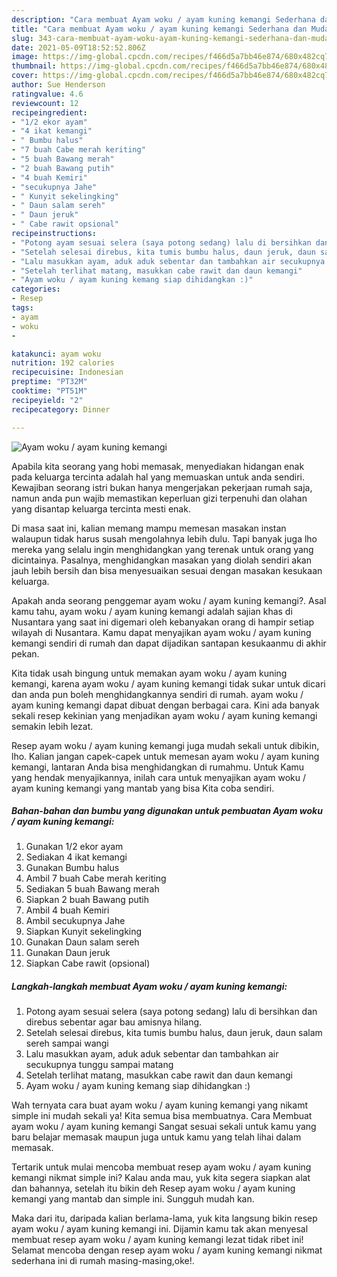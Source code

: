 ```yaml
---
description: "Cara membuat Ayam woku / ayam kuning kemangi Sederhana dan Mudah Dibuat"
title: "Cara membuat Ayam woku / ayam kuning kemangi Sederhana dan Mudah Dibuat"
slug: 343-cara-membuat-ayam-woku-ayam-kuning-kemangi-sederhana-dan-mudah-dibuat
date: 2021-05-09T18:52:52.806Z
image: https://img-global.cpcdn.com/recipes/f466d5a7bb46e874/680x482cq70/ayam-woku-ayam-kuning-kemangi-foto-resep-utama.jpg
thumbnail: https://img-global.cpcdn.com/recipes/f466d5a7bb46e874/680x482cq70/ayam-woku-ayam-kuning-kemangi-foto-resep-utama.jpg
cover: https://img-global.cpcdn.com/recipes/f466d5a7bb46e874/680x482cq70/ayam-woku-ayam-kuning-kemangi-foto-resep-utama.jpg
author: Sue Henderson
ratingvalue: 4.6
reviewcount: 12
recipeingredient:
- "1/2 ekor ayam"
- "4 ikat kemangi"
- " Bumbu halus"
- "7 buah Cabe merah keriting"
- "5 buah Bawang merah"
- "2 buah Bawang putih"
- "4 buah Kemiri"
- "secukupnya Jahe"
- " Kunyit sekelingking"
- " Daun salam sereh"
- " Daun jeruk"
- " Cabe rawit opsional"
recipeinstructions:
- "Potong ayam sesuai selera (saya potong sedang) lalu di bersihkan dan direbus sebentar agar bau amisnya hilang."
- "Setelah selesai direbus, kita tumis bumbu halus, daun jeruk, daun salam sereh sampai wangi"
- "Lalu masukkan ayam, aduk aduk sebentar dan tambahkan air secukupnya tunggu sampai matang"
- "Setelah terlihat matang, masukkan cabe rawit dan daun kemangi"
- "Ayam woku / ayam kuning kemang siap dihidangkan :)"
categories:
- Resep
tags:
- ayam
- woku
- 

katakunci: ayam woku  
nutrition: 192 calories
recipecuisine: Indonesian
preptime: "PT32M"
cooktime: "PT51M"
recipeyield: "2"
recipecategory: Dinner

---
```



![Ayam woku / ayam kuning kemangi](https://img-global.cpcdn.com/recipes/f466d5a7bb46e874/680x482cq70/ayam-woku-ayam-kuning-kemangi-foto-resep-utama.jpg)

Apabila kita seorang yang hobi memasak, menyediakan hidangan enak pada keluarga tercinta adalah hal yang memuaskan untuk anda sendiri. Kewajiban seorang istri bukan hanya mengerjakan pekerjaan rumah saja, namun anda pun wajib memastikan keperluan gizi terpenuhi dan olahan yang disantap keluarga tercinta mesti enak.

Di masa  saat ini, kalian memang mampu memesan masakan instan walaupun tidak harus susah mengolahnya lebih dulu. Tapi banyak juga lho mereka yang selalu ingin menghidangkan yang terenak untuk orang yang dicintainya. Pasalnya, menghidangkan masakan yang diolah sendiri akan jauh lebih bersih dan bisa menyesuaikan sesuai dengan masakan kesukaan keluarga. 



Apakah anda seorang penggemar ayam woku / ayam kuning kemangi?. Asal kamu tahu, ayam woku / ayam kuning kemangi adalah sajian khas di Nusantara yang saat ini digemari oleh kebanyakan orang di hampir setiap wilayah di Nusantara. Kamu dapat menyajikan ayam woku / ayam kuning kemangi sendiri di rumah dan dapat dijadikan santapan kesukaanmu di akhir pekan.

Kita tidak usah bingung untuk memakan ayam woku / ayam kuning kemangi, karena ayam woku / ayam kuning kemangi tidak sukar untuk dicari dan anda pun boleh menghidangkannya sendiri di rumah. ayam woku / ayam kuning kemangi dapat dibuat dengan berbagai cara. Kini ada banyak sekali resep kekinian yang menjadikan ayam woku / ayam kuning kemangi semakin lebih lezat.

Resep ayam woku / ayam kuning kemangi juga mudah sekali untuk dibikin, lho. Kalian jangan capek-capek untuk memesan ayam woku / ayam kuning kemangi, lantaran Anda bisa menghidangkan di rumahmu. Untuk Kamu yang hendak menyajikannya, inilah cara untuk menyajikan ayam woku / ayam kuning kemangi yang mantab yang bisa Kita coba sendiri.

<!--inarticleads1-->

##### Bahan-bahan dan bumbu yang digunakan untuk pembuatan Ayam woku / ayam kuning kemangi:

1. Gunakan 1/2 ekor ayam
1. Sediakan 4 ikat kemangi
1. Gunakan  Bumbu halus
1. Ambil 7 buah Cabe merah keriting
1. Sediakan 5 buah Bawang merah
1. Siapkan 2 buah Bawang putih
1. Ambil 4 buah Kemiri
1. Ambil secukupnya Jahe
1. Siapkan  Kunyit sekelingking
1. Gunakan  Daun salam sereh
1. Gunakan  Daun jeruk
1. Siapkan  Cabe rawit (opsional)




<!--inarticleads2-->

##### Langkah-langkah membuat Ayam woku / ayam kuning kemangi:

1. Potong ayam sesuai selera (saya potong sedang) lalu di bersihkan dan direbus sebentar agar bau amisnya hilang.
1. Setelah selesai direbus, kita tumis bumbu halus, daun jeruk, daun salam sereh sampai wangi
1. Lalu masukkan ayam, aduk aduk sebentar dan tambahkan air secukupnya tunggu sampai matang
1. Setelah terlihat matang, masukkan cabe rawit dan daun kemangi
1. Ayam woku / ayam kuning kemang siap dihidangkan :)




Wah ternyata cara buat ayam woku / ayam kuning kemangi yang nikamt simple ini mudah sekali ya! Kita semua bisa membuatnya. Cara Membuat ayam woku / ayam kuning kemangi Sangat sesuai sekali untuk kamu yang baru belajar memasak maupun juga untuk kamu yang telah lihai dalam memasak.

Tertarik untuk mulai mencoba membuat resep ayam woku / ayam kuning kemangi nikmat simple ini? Kalau anda mau, yuk kita segera siapkan alat dan bahannya, setelah itu bikin deh Resep ayam woku / ayam kuning kemangi yang mantab dan simple ini. Sungguh mudah kan. 

Maka dari itu, daripada kalian berlama-lama, yuk kita langsung bikin resep ayam woku / ayam kuning kemangi ini. Dijamin kamu tak akan menyesal membuat resep ayam woku / ayam kuning kemangi lezat tidak ribet ini! Selamat mencoba dengan resep ayam woku / ayam kuning kemangi nikmat sederhana ini di rumah masing-masing,oke!.

